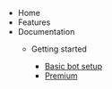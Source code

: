 - Home
- Features
- Documentation
  - Getting started

    - [Basic bot setup](start/basic.md)
    - [Premium](start/premium.md)
